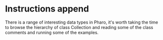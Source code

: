 # Instructions append

There is a range of interesting data types in Pharo, it's worth taking the time to browse the  hierarchy of class Collection and reading some of the class comments and running some of the examples.